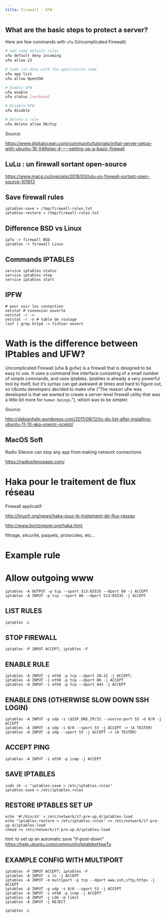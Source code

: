 ```yaml
---
title: Firewall - UFW
---
```


## What are the basic steps to protect a server?

Here are few commands with `ufw` (Uncomplicated Firewall)

```sh
# Add some default rules
ufw default deny incoming
ufw allow 22

# Same can done with the application name
ufw app list
ufw allow OpenSSH

# Enable UFW
ufw enable
ufw status [verbose]

# Disable UFW
ufw disable

# Delete a rule
ufw delete allow 80/tcp
```

Source:

https://www.digitalocean.com/community/tutorials/initial-server-setup-with-ubuntu-18-04#step-4-—-setting-up-a-basic-firewall

## LuLu : un firewall sortant open-source

<https://www.macg.co/logiciels/2018/03/lulu-un-firewall-sortant-open-source-101813>

## Save firewall rules

    iptables-save > /tmp/firewall-rules.txt
    iptables-restore < /tmp/firewall-rules.txt

## Difference BSD vs Linux

    ipfw -> firewall BSD
    iptables -> firewall Linux

## Commands IPTABLES

    service iptables status
    service iptables stop
    service iptables start

## IPFW

    # pour voir les connection
    netstat # connexion ouverte
    netstat -r ->
    netstat -r -n # table de routage
    lsof | grep httpd -> fichier ouvert

# Wath is the difference between IPtables and UFW?

Uncomplicated Firewall (ufw & gufw) is a firewall that is designed to be easy to use. It uses a command line interface consisting of a small number of simple commands, and uses iptables. iptables is already a very powerful tool by itself, but it’s syntax can get awkward at times and hard to figure out, so Ubuntu developers decided to make ufw (“The reason ufw was developed is that we wanted to create a server-level firewall utility that was a little bit more for `human beings`.”), which was to be simpler.

Source:

http://debianhelp.wordpress.com/2011/09/12/to-do-list-after-installing-ubuntu-11-10-aka-oneiric-ocelot/

## MacOS Soft

Radio Silence can stop any app from making network connections

<https://radiosilenceapp.com/>

# Haka pour le traitement de flux réseau

Firewall applicatif:

http://linuxfr.org/news/haka-pour-le-traitement-de-flux-reseau

http://www.bortzmeyer.org/haka.html

filtrage, sécurité, paquets, protocoles, etc...

# Example rule

# Allow outgoing www

```
iptables -A OUTPUT -p tcp --sport 513:65535 --dport 80 -j ACCEPT
iptables -A INPUT -p tcp --sport 80 --dport 513:65535 -j ACCEPT
```

## LIST RULES

```
iptables -L
```

## STOP FIREWALL

```
iptables -P INPUT ACCEPT; iptables -F
```

## ENABLE RULE

```
iptables -A INPUT -i eth0 -p tcp --dport 20:22 -j ACCEPT;
iptables -A INPUT -i eth0 -p tcp --dport 80 -j ACCEPT
iptables -A INPUT -i eth0 -p tcp --dport 443 -j ACCEPT
```

## ENABLE DNS (OTHERWISE SLOW DOWN SSH LOGIN)

```
iptables -A INPUT -p udp -s \$ISP_DNS_IP/32 --source-port 53 -d 0/0 -j ACCEPT
iptables -A INPUT -p udp -s 0/0 --sport 53 -j ACCEPT -> (A TESTER)
iptables -A INPUT -p udp --sport 53 -j ACCEPT -> (A TESTER)
```

## ACCEPT PING

```
iptables -A INPUT -i eth0 -p icmp -j ACCEPT
```

## SAVE IPTABLES

```
sudo sh -c "iptables-save > /etc/iptables.rules"
iptables-save > /etc/iptables.rules
```

## RESTORE IPTABLES SET UP

```
echo '#!/bin/sh' > /etc/network/if-pre-up.d/iptables-load
echo "iptables-restore < /etc/iptables.rules" >> /etc/network/if-pre-up.d/iptables-load
chmod +x /etc/network/if-pre-up.d/iptables-load
```

hint: to set up an automatic save "if-post-down"
https://help.ubuntu.com/community/IptablesHowTo

## EXAMPLE CONFIG WITH MULTIPORT

```
iptables -P INPUT ACCEPT; iptables -F
iptables -A INPUT -i lo -j ACCEPT
iptables -A INPUT -m multiport -p tcp --dport www,ssh,sftp,https -j ACCEPT
iptables -A INPUT -p udp -s 0/0 --sport 53 -j ACCEPT
iptables -A INPUT -i eth0 -p icmp -j ACCEPT
iptables -A INPUT -j LOG -m limit
iptables -A INPUT -j REJECT

iptables -L
```
